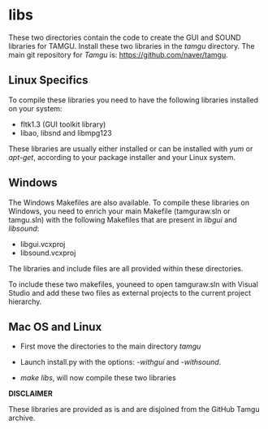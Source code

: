 # libs

These two directories contain the code to create the GUI and SOUND libraries for TAMGU. Install these two libraries in the *tamgu* directory.
The main git repository for *Tamgu* is: https://github.com/naver/tamgu.

## Linux Specifics

To compile these libraries you need to have the following libraries installed on your system:

* fltk1.3 (GUI toolkit library)
* libao, libsnd and libmpg123

These libraries are usually either installed or can be installed with *yum* or *apt-get*, according to your package installer and your Linux system.

## Windows

The Windows Makefiles are also available. To compile these libraries on Windows, you need to enrich your main Makefile (tamguraw.sln or tamgu.sln) with the following Makefiles that are present in *libgui* and *libsound*:

* libgui.vcxproj
* libsound.vcxproj

The libraries and include files are all provided within these directories. 

To include these two makefiles, youneed to open tamguraw.sln with Visual Studio and add these two files as external projects to the current project hierarchy.

## Mac OS and Linux

* First move the directories to the main directory *tamgu*

* Launch install.py with the options: *-withgui* and *-withsound*.

* *make libs*, will now compile these two libraries 



**DISCLAIMER**

These libraries are provided as is and are disjoined from the GitHub Tamgu archive. 
